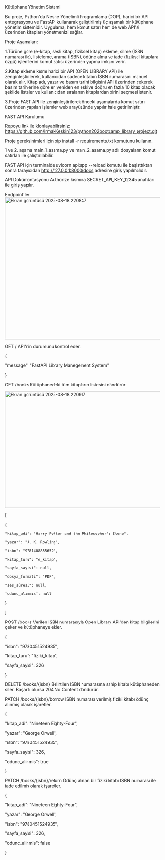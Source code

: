 Kütüphane Yönetim Sistemi


Bu proje, Python'da Nesne Yönelimli Programlama (OOP), harici bir API entegrasyonu ve FastAPI kullanarak geliştirilmiş üç aşamalı bir kütüphane yönetim sistemidir. Uygulama, hem komut satırı hem de web API'si üzerinden kitapları yönetmenizi sağlar.


Proje Aşamaları:


1.Türüne göre (e-kitap, sesli kitap, fiziksel kitap) ekleme, silme (İSBN numarası ile), listeleme, arama (İSBN), ödünç alma ve iade (fiziksel kitaplara özgü) işlemlerini komut satısı üzerinden yapma imkanı verir.


2.Kitap ekleme kısmı harici bir API (OPEN LIBRARY API) ile zenginleştirilerek, kullanıcıdan sadece kitabın İSBN numarasını manuel olarak alır. Kitap adı, yazar ve basım tarihi bilgisini API üzerinden çekerek basım tarihlerine göre en yeniden en eskiye doğru en fazla 10 kitap olacak şekilde listeler ve kullanıcıdan sıralanan kitaplardan birini seçmesi istenir.


3.Proje FAST API ile zenginleştirilerek önceki aşamalarda komut satırı üzerinden yapılan işlemler web arayüzünde yapılır hale getirilmiştir.


FAST API Kurulumu


Repoyu link ile klonlayabilirsiniz: https://github.com/IrmakKeskin123/python202bootcamp_library_project.git

Proje gereksinimleri için pip install -r requirements.txt komutunu kullanın.

1 ve 2. aşama main_1_asama.py ve main_2_asama.py adlı dosyaların komut satırları ile çalıştırılabilir.

FAST API için terminalde uvicorn api:app --reload komutu ile başlattıktan sonra tarayıcıdan http://127.0.0.1:8000/docs adresine giriş yapılmalıdır.

API Dokümantasyonu
Authorize kısmına SECRET_API_KEY_12345 anahtarı ile giriş yapılır.

Endpoint'ler
<img width="912" height="463" alt="Ekran görüntüsü 2025-08-18 220847" src="https://github.com/user-attachments/assets/9842e0f9-98f5-46af-86a2-f499155eea43" />

GET /
API'nin durumunu kontrol eder.



{

  "message": "FastAPI Library Manegement System"
  
}



GET /books
Kütüphanedeki tüm kitapların listesini döndürür.

<img width="877" height="380" alt="Ekran görüntüsü 2025-08-18 220917" src="https://github.com/user-attachments/assets/f595fecd-fdfa-4d79-a28f-f55b309afb7a" />


[

  {
  
    "kitap_adi": "Harry Potter and the Philosopher's Stone",
    
    "yazar": "J. K. Rowling",
    
    "isbn": "9781408855652",
    
    "kitap_turu": "e_kitap",
    
    "sayfa_sayisi": null,
    
    "dosya_formati": "PDF",
    
    "ses_süresi": null,
    
    "odunc_alınmıs": null
    
  }
  
]


POST /books
Verilen ISBN numarasıyla Open Library API'den kitap bilgilerini çeker ve kütüphaneye ekler.


{

  "isbn": "9780451524935",
  
  "kitap_turu": "fiziki_kitap",
  
  "sayfa_sayisi": 326
  
}



DELETE /books/{isbn}
Belirtilen ISBN numarasına sahip kitabı kütüphaneden siler. Başarılı olursa 204 No Content döndürür.


PATCH /books/{isbn}/borrow
ISBN numarası verilmiş fiziki kitabı ödünç alınmış olarak işaretler.



{

  "kitap_adi": "Nineteen Eighty-Four",
  
  "yazar": "George Orwell",
  
  "isbn": "9780451524935",
  
  "sayfa_sayisi": 326,
  
  "odunc_alinmis": true
  
}



PATCH /books/{isbn}/return
Ödünç alınan bir fiziki kitabı ISBN numarası ile iade edilmiş olarak işaretler.



{

  "kitap_adi": "Nineteen Eighty-Four",
  
  "yazar": "George Orwell",
  
  "isbn": "9780451524935",
  
  "sayfa_sayisi": 326,
  
  "odunc_alinmis": false
  
}
